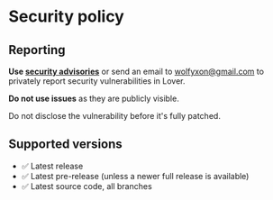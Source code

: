 # Security policy
## Reporting
**Use [security advisories](https://github.com/Wolfyxon/lover/security/advisories/new)** or send an email to [wolfyxon@gmail.com](mailto:wolfyxon@gmail.com) to privately report security vulnerabilities in Lover.

**Do not use issues** as they are publicly visible.

Do not disclose the vulnerability before it's fully patched.

## Supported versions
- ✅ Latest release
- ✅ Latest pre-release (unless a newer full release is available)
- ✅ Latest source code, all branches
